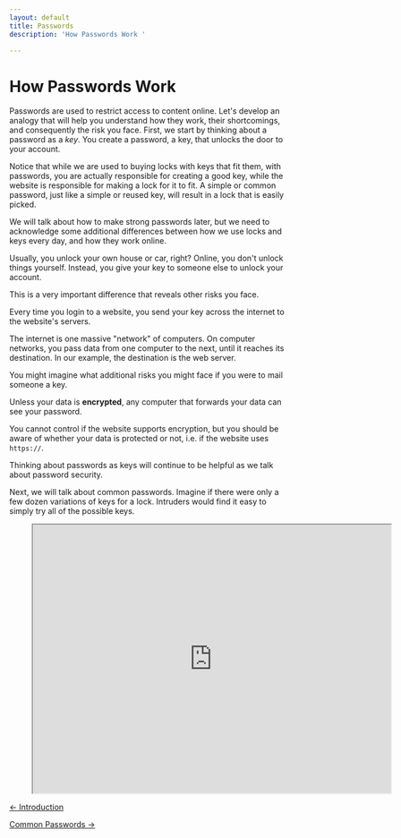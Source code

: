 ```yaml
---
layout: default
title: Passwords 
description: 'How Passwords Work '

---
```

# How Passwords Work

Passwords are used to restrict access to content online. Let's develop an
analogy that will help you understand how they work, their shortcomings, and
consequently the risk you face. First, we start by thinking about a password as
a _key_. You create a password, a key, that unlocks the door to your account.

Notice that while we are used to buying locks with keys that fit them, with
passwords, you are actually responsible for creating a good key, while the
website is responsible for making a lock for it to fit. A simple or common
password, just like a simple or reused key, will result in a lock that is
easily picked.

We will talk about how to make strong passwords later, but we need to
acknowledge some additional differences between how we use locks and keys every
day, and how they work online.



Usually, you unlock your own house or car, right?  Online, you don't unlock
things yourself. Instead, you give your key to someone else to unlock your
account.

This is a very important difference that reveals other risks you face.



Every time you login to a website, you send your key across the internet to
the website's servers.

The internet is one massive "network" of computers. On computer networks, you
pass data from one computer to the next, until it reaches its destination.  In
our example, the destination is the web server.

You might imagine what additional risks you might face if you were to mail
someone a key.

<Password-SVG-Encrypted />

Unless your data is **encrypted**, any computer that forwards your data can see
your password.

You cannot control if the website supports encryption, but you should be aware
of whether your data is protected or not, i.e. if the website uses `https://`.

Thinking about passwords as keys will continue to be helpful as we talk about
password security.

Next, we will talk about common passwords. Imagine if there were only a few
dozen variations of keys for a lock. Intruders would find it easy to simply try
all of the possible keys.

<!-- blank line -->
<figure class="video_container">
  <iframe src="https://drive.google.com/file/d/1MER5_Qk6q6ERqUyqEIG9Ede2NPOJs_cg/preview" width="640" height="480"></iframe>
</figure>
<!-- blank line -->



[← Introduction](./password_introduction.html "Introduction ")

[Common Passwords →](./common_passwords.html "Common Passwords")
